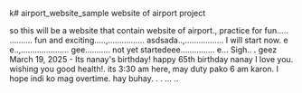 k# airport_website_sample
website of airport project

so this will be a website that contain website of airport., practice for fun.....
..........
fun and exciting.....,................
asdsada..,.................
I will start now. e e..,.....................
gee...........
not yet startedeee...............
e...
Sigh..
.
geez
March 19, 2025 - Its nanay's birthday! happy 65th birthday nanay I love you. wishing you good health!. its 3:30 am here, may duty pako 6 am karon. I hope indi ko mag overtime. hay buhay. . .
...
..
